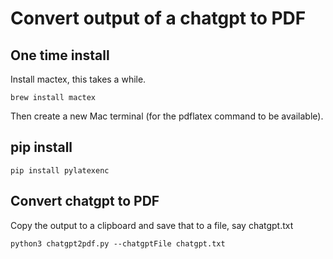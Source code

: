 # Convert output of a chatgpt to PDF

## One time install

Install mactex, this takes a while.

```
brew install mactex
```

Then create a new Mac terminal (for the pdflatex command to be available).


## pip install

```
pip install pylatexenc
```

## Convert chatgpt to PDF

Copy the output to a clipboard and save that to a file, say chatgpt.txt

```
python3 chatgpt2pdf.py --chatgptFile chatgpt.txt
```
